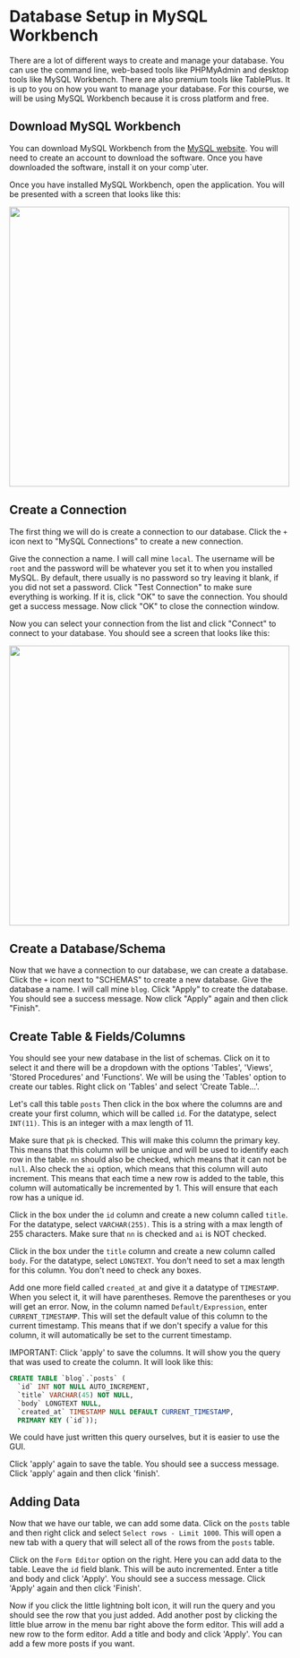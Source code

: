 # Database Setup in MySQL Workbench

There are a lot of different ways to create and manage your database. You can use the command line, web-based tools like PHPMyAdmin and desktop tools like MySQL Workbench. There are also premium tools like TablePlus. It is up to you on how you want to manage your database. For this course, we will be using MySQL Workbench because it is cross platform and free.

## Download MySQL Workbench

You can download MySQL Workbench from the [MySQL website](https://dev.mysql.com/downloads/workbench/). You will need to create an account to download the software. Once you have downloaded the software, install it on your comp`uter.

Once you have installed MySQL Workbench, open the application. You will be presented with a screen that looks like this:

<img src="./assets/images/mysqlwb-1.png" width="500" />

## Create a Connection

The first thing we will do is create a connection to our database. Click the `+` icon next to "MySQL Connections" to create a new connection.

Give the connection a name. I will call mine `local`. The username will be `root` and the password will be whatever you set it to when you installed MySQL. By default, there usually is no password so try leaving it blank, if you did not set a password. Click "Test Connection" to make sure everything is working. If it is, click "OK" to save the connection. You should get a success message. Now click "OK" to close the connection window.

Now you can select your connection from the list and click "Connect" to connect to your database. You should see a screen that looks like this:

<img src="./assets/images/mysqlwb-2.png" width="500" />

## Create a Database/Schema

Now that we have a connection to our database, we can create a database. Click the `+` icon next to "SCHEMAS" to create a new database. Give the database a name. I will call mine `blog`. Click "Apply" to create the database. You should see a success message. Now click "Apply" again and then click "Finish".

## Create Table & Fields/Columns

You should see your new database in the list of schemas. Click on it to select it and there will be a dropdown with the options 'Tables', 'Views', 'Stored Procedures' and 'Functions'. We will be using the 'Tables' option to create our tables. Right click on 'Tables' and select 'Create Table...'.

Let's call this table `posts` Then click in the box where the columns are and create your first column, which will be called `id`. For the datatype, select `INT(11)`. This is an integer with a max length of 11.

Make sure that `pk` is checked. This will make this column the primary key. This means that this column will be unique and will be used to identify each row in the table. `nn` should also be checked, which means that it can not be `null`. Also check the `ai` option, which means that this column will auto increment. This means that each time a new row is added to the table, this column will automatically be incremented by 1. This will ensure that each row has a unique id.

Click in the box under the `id` column and create a new column called `title`. For the datatype, select `VARCHAR(255)`. This is a string with a max length of 255 characters. Make sure that `nn` is checked and `ai` is NOT checked.

Click in the box under the `title` column and create a new column called `body`. For the datatype, select `LONGTEXT`. You don't need to set a max length for this column. You don't need to check any boxes.

Add one more field called `created_at` and give it a datatype of `TIMESTAMP`. When you select it, it will have parentheses. Remove the parentheses or you will get an error. Now, in the column named `Default/Expression`, enter `CURRENT_TIMESTAMP`. This will set the default value of this column to the current timestamp. This means that if we don't specify a value for this column, it will automatically be set to the current timestamp.

IMPORTANT: Click 'apply' to save the columns. It will show you the query that was used to create the column. It will look like this:

```sql
CREATE TABLE `blog`.`posts` (
  `id` INT NOT NULL AUTO_INCREMENT,
  `title` VARCHAR(45) NOT NULL,
  `body` LONGTEXT NULL,
  `created_at` TIMESTAMP NULL DEFAULT CURRENT_TIMESTAMP,
  PRIMARY KEY (`id`));
```

We could have just written this query ourselves, but it is easier to use the GUI.

Click 'apply' again to save the table. You should see a success message. Click 'apply' again and then click 'finish'.

## Adding Data

Now that we have our table, we can add some data. Click on the `posts` table and then right click and select `Select rows - Limit 1000`. This will open a new tab with a query that will select all of the rows from the `posts` table.

Click on the `Form Editor` option on the right. Here you can add data to the table. Leave the `id` field blank. This will be auto incremented. Enter a title and body and click 'Apply'. You should see a success message. Click 'Apply' again and then click 'Finish'.

Now if you click the little lightning bolt icon, it will run the query and you should see the row that you just added. Add another post by clicking the little blue arrow in the menu bar right above the form editor. This will add a new row to the form editor. Add a title and body and click 'Apply'. You can add a few more posts if you want.




